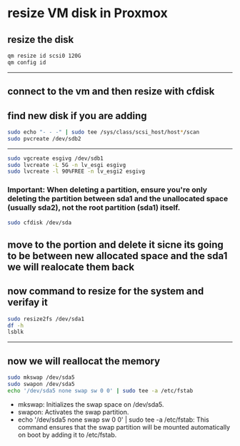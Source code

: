 # resize VM disk in Proxmox

## resize the disk
```bash
qm resize id scsi0 120G
qm config id
```
---
## connect to the vm and then resize with cfdisk
## find new disk if you are adding
```bash
sudo echo "- - -" | sudo tee /sys/class/scsi_host/host*/scan
sudo pvcreate /dev/sdb2
```
---
```bash
sudo vgcreate esgivg /dev/sdb1
sudo lvcreate -L 5G -n lv_esgi esgivg
sudo lvcreate -l 90%FREE -n lv_esgi2 esgivg
```
### Important: When deleting a partition, ensure you're only deleting the partition between sda1 and the unallocated space (usually sda2), not the root partition (sda1) itself.
```bash
sudo cfdisk /dev/sda
```
## move to the portion and delete it sicne its going to be between new allocated space and the sda1 we will realocate them back
## now command to resize for the system and verifay it
```bash
sudo resize2fs /dev/sda1
df -h
lsblk
```
---
## now we will reallocat the memory
```bash
sudo mkswap /dev/sda5
sudo swapon /dev/sda5
echo '/dev/sda5 none swap sw 0 0' | sudo tee -a /etc/fstab
```
* mkswap: Initializes the swap space on /dev/sda5.
* swapon: Activates the swap partition.
* echo '/dev/sda5 none swap sw 0 0' | sudo tee -a /etc/fstab: This command ensures that the swap partition will be mounted automatically on boot by adding it to /etc/fstab.
